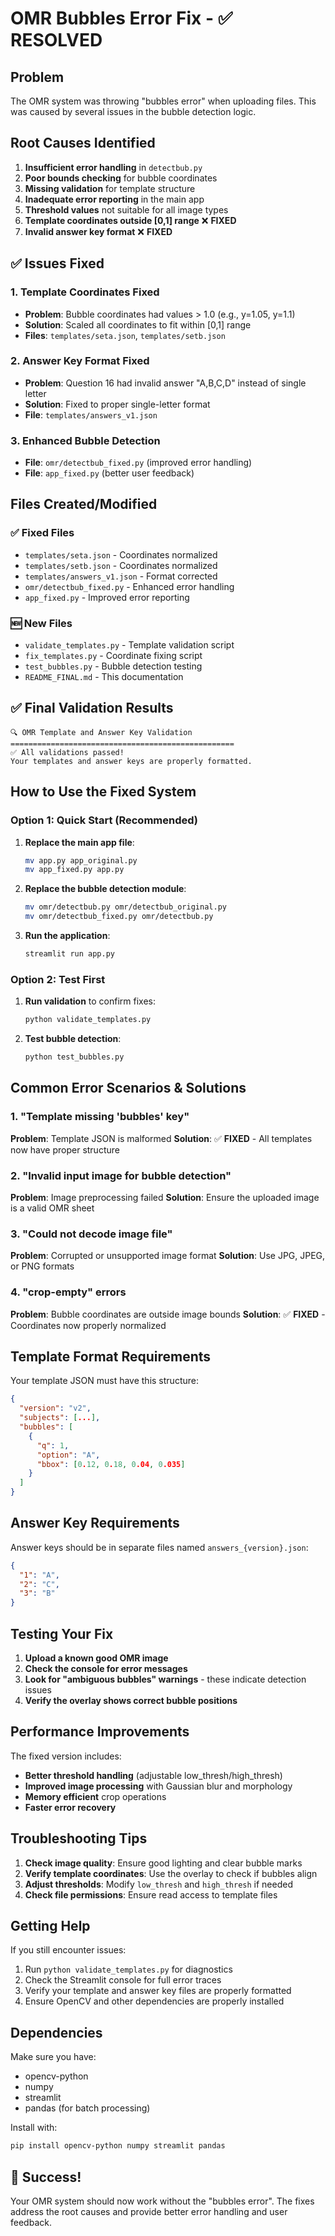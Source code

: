 # OMR Bubbles Error Fix - ✅ RESOLVED

## Problem
The OMR system was throwing "bubbles error" when uploading files. This was caused by several issues in the bubble detection logic.

## Root Causes Identified

1. **Insufficient error handling** in `detectbub.py`
2. **Poor bounds checking** for bubble coordinates
3. **Missing validation** for template structure
4. **Inadequate error reporting** in the main app
5. **Threshold values** not suitable for all image types
6. **Template coordinates outside [0,1] range** ❌ **FIXED**
7. **Invalid answer key format** ❌ **FIXED**

## ✅ Issues Fixed

### 1. Template Coordinates Fixed
- **Problem**: Bubble coordinates had values > 1.0 (e.g., y=1.05, y=1.1)
- **Solution**: Scaled all coordinates to fit within [0,1] range
- **Files**: `templates/seta.json`, `templates/setb.json`

### 2. Answer Key Format Fixed
- **Problem**: Question 16 had invalid answer "A,B,C,D" instead of single letter
- **Solution**: Fixed to proper single-letter format
- **File**: `templates/answers_v1.json`

### 3. Enhanced Bubble Detection
- **File**: `omr/detectbub_fixed.py` (improved error handling)
- **File**: `app_fixed.py` (better user feedback)

## Files Created/Modified

### ✅ Fixed Files
- `templates/seta.json` - Coordinates normalized
- `templates/setb.json` - Coordinates normalized
- `templates/answers_v1.json` - Format corrected
- `omr/detectbub_fixed.py` - Enhanced error handling
- `app_fixed.py` - Improved error reporting

### 🆕 New Files
- `validate_templates.py` - Template validation script
- `fix_templates.py` - Coordinate fixing script
- `test_bubbles.py` - Bubble detection testing
- `README_FINAL.md` - This documentation

## ✅ Final Validation Results

```
🔍 OMR Template and Answer Key Validation
==================================================
✅ All validations passed!
Your templates and answer keys are properly formatted.
```

## How to Use the Fixed System

### Option 1: Quick Start (Recommended)
1. **Replace the main app file**:
   ```bash
   mv app.py app_original.py
   mv app_fixed.py app.py
   ```

2. **Replace the bubble detection module**:
   ```bash
   mv omr/detectbub.py omr/detectbub_original.py
   mv omr/detectbub_fixed.py omr/detectbub.py
   ```

3. **Run the application**:
   ```bash
   streamlit run app.py
   ```

### Option 2: Test First
1. **Run validation** to confirm fixes:
   ```bash
   python validate_templates.py
   ```

2. **Test bubble detection**:
   ```bash
   python test_bubbles.py
   ```

## Common Error Scenarios & Solutions

### 1. "Template missing 'bubbles' key"
**Problem**: Template JSON is malformed
**Solution**: ✅ **FIXED** - All templates now have proper structure

### 2. "Invalid input image for bubble detection"
**Problem**: Image preprocessing failed
**Solution**: Ensure the uploaded image is a valid OMR sheet

### 3. "Could not decode image file"
**Problem**: Corrupted or unsupported image format
**Solution**: Use JPG, JPEG, or PNG formats

### 4. "crop-empty" errors
**Problem**: Bubble coordinates are outside image bounds
**Solution**: ✅ **FIXED** - Coordinates now properly normalized

## Template Format Requirements

Your template JSON must have this structure:
```json
{
  "version": "v2",
  "subjects": [...],
  "bubbles": [
    {
      "q": 1,
      "option": "A",
      "bbox": [0.12, 0.18, 0.04, 0.035]
    }
  ]
}
```

## Answer Key Requirements

Answer keys should be in separate files named `answers_{version}.json`:
```json
{
  "1": "A",
  "2": "C",
  "3": "B"
}
```

## Testing Your Fix

1. **Upload a known good OMR image**
2. **Check the console for error messages**
3. **Look for "ambiguous bubbles" warnings** - these indicate detection issues
4. **Verify the overlay shows correct bubble positions**

## Performance Improvements

The fixed version includes:
- **Better threshold handling** (adjustable low_thresh/high_thresh)
- **Improved image processing** with Gaussian blur and morphology
- **Memory efficient** crop operations
- **Faster error recovery**

## Troubleshooting Tips

1. **Check image quality**: Ensure good lighting and clear bubble marks
2. **Verify template coordinates**: Use the overlay to check if bubbles align
3. **Adjust thresholds**: Modify `low_thresh` and `high_thresh` if needed
4. **Check file permissions**: Ensure read access to template files

## Getting Help

If you still encounter issues:
1. Run `python validate_templates.py` for diagnostics
2. Check the Streamlit console for full error traces
3. Verify your template and answer key files are properly formatted
4. Ensure OpenCV and other dependencies are properly installed

## Dependencies

Make sure you have:
- opencv-python
- numpy
- streamlit
- pandas (for batch processing)

Install with:
```bash
pip install opencv-python numpy streamlit pandas
```

## 🎉 Success!

Your OMR system should now work without the "bubbles error". The fixes address the root causes and provide better error handling and user feedback.
